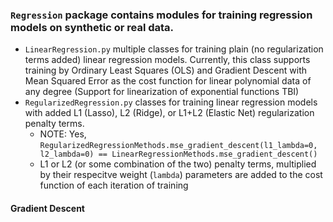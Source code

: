 ### `Regression` package contains modules for training regression models on synthetic or real data.
  * `LinearRegression.py` multiple classes for training plain (no regularization terms added) linear regression models. Currently, this class supports training by Ordinary Least Squares (OLS) and Gradient Descent with Mean Squared Error as the cost function for linear polynomial data of any degree (Support for linearization of exponential functions TBI)
  * `RegularizedRegression.py` classes for training linear regression models with added L1 (Lasso), L2 (Ridge), or L1+L2 (Elastic Net) regularization penalty terms.
    * NOTE: Yes,  `RegularizedRegressionMethods.mse_gradient_descent(l1_lambda=0, l2_lambda=0) == LinearRegressionMethods.mse_gradient_descent()`
    * L1 or L2 (or some combination of the two) penalty terms, multiplied by their respecitve weight (`lambda`) parameters are added to the cost function of each iteration of training
#### Gradient Descent
